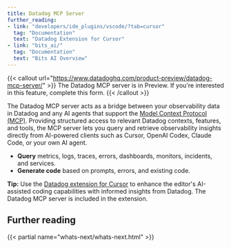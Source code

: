 ```yaml
---
title: Datadog MCP Server
further_reading:
- link: "developers/ide_plugins/vscode/?tab=cursor"
  tag: "Documentation"
  text: "Datadog Extension for Cursor"
- link: "bits_ai/"
  tag: "Documentation"
  text: "Bits AI Overview"
---
```


{{< callout url="https://www.datadoghq.com/product-preview/datadog-mcp-server/" >}}
The Datadog MCP server is in Preview. If you're interested in this feature, complete this form.
{{< /callout >}}

The Datadog MCP server acts as a bridge between your observability data in Datadog and any AI agents that support the [Model Context Protocol (MCP)][1]. Providing structured access to relevant Datadog contexts, features, and tools, the MCP server lets you query and retrieve observability insights directly from AI-powered clients such as Cursor, OpenAI Codex, Claude Code, or your own AI agent.

* **Query** metrics, logs, traces, errors, dashboards, monitors, incidents, and services​.
* **Generate code** based on prompts, errors, and existing code.

<div class="alert alert-info"><strong>Tip:</strong> Use the <a href="https://docs.datadoghq.com/developers/ide_plugins/vscode/?tab=cursor">Datadog extension for Cursor</a> to enhance the editor's AI-assisted coding capabilities with informed insights from Datadog. The Datadog MCP server is included in the extension.</div>

## Further reading

{{< partial name="whats-next/whats-next.html" >}}

[1]: https://modelcontextprotocol.io/
[2]: https://github.com/DataDog/
